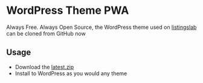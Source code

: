 
# WordPress Theme PWA

Always Free. Always Open Source, the WordPress theme used on [listingslab](https://listingslab.com)  can be cloned from GitHub now

## Usage

- Download the [latest.zip](https://github.com/listingslab-software/wordpress-theme-pwa/blob/master/latest.zip?raw=true)
- Install to WordPress as you would any theme